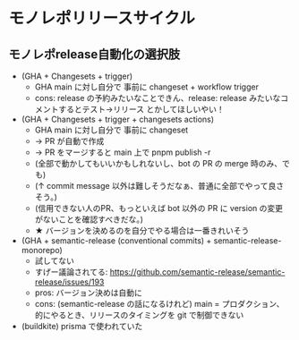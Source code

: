 # モノレポリリースサイクル

## モノレポrelease自動化の選択肢

- (GHA + Changesets + trigger)
  - GHA main に対し自分で 事前に changeset + workflow trigger
  - cons: release の予約みたいなことできん、release: release みたいなコメントするとテスト→リリース とかしてほしいやい！
- (GHA + Changesets + trigger + changesets actions)
  - GHA main に対し自分で 事前に changeset
  - -> PR が自動で作成
  - -> PR をマージすると main 上で pnpm publish -r
  - (全部で動かしてもいいかもしれないし、bot の PR の merge 時のみ、でも)
  - (↑ commit message 以外は難しそうだなぁ、普通に全部でやって良さそう。)
  - (信用できない人のPR、もっといえば bot 以外の PR に version の変更がないことを確認すべきだな。)
  - ★ バージョンを決めるのを自分でやる場合は一番きれいそう
- (GHA + semantic-release (conventional commits) + semantic-release-monorepo)
  - 試してない
  - すげー議論されてる: https://github.com/semantic-release/semantic-release/issues/193
  - pros: バージョン決めは自動に
  - cons: (semantic-release の話になるけれど) main = プロダクション、的にやるとき、リリースのタイミングを git で制御できない
- (buildkite) prisma で使われていた
